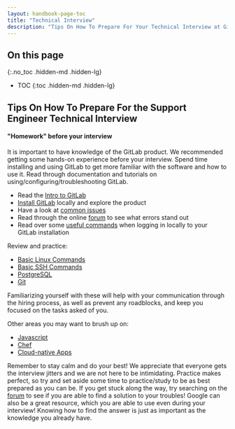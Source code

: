 ```yaml
---
layout: handbook-page-toc
title: "Technical Interview"
description: "Tips On How To Prepare For Your Technical Interview at GitLab."
---
```


## On this page
{:.no_toc .hidden-md .hidden-lg}

- TOC
{:toc .hidden-md .hidden-lg}

## Tips On How To Prepare For the Support Engineer Technical Interview

#### "Homework" before your interview

It is important to have knowledge of the GitLab product. We recommended getting some hands-on experience before your interview.  Spend time installing and using GitLab to get more familiar with the software and how to use it. Read through documentation and tutorials on using/configuring/troubleshooting GitLab.

- Read the [Intro to GitLab](https://docs.gitlab.com/ee/README.html#new-to-git-and-gitlab)
- [Install GitLab](/install/) locally and explore the product
- Have a look at [common issues](https://docs.gitlab.com/omnibus/common_installation_problems/)
- Read through the online [forum](https://forum.gitlab.com/search?q=error) to see what errors stand out
- Read over some [useful commands](https://gist.github.com/dnozay/188f256839d4739ca3e4) when logging in locally to your GitLab installation

Review and practice:

- [Basic Linux Commands](https://www.dummies.com/computers/operating-systems/linux/common-linux-commands/)
- [Basic SSH Commands](https://www.ssh.com/ssh/command/)
- [PostgreSQL](https://docs.gitlab.com/ee/ci/services/postgres.html)
- [Git](https://docs.gitlab.com/ee/gitlab-basics/command-line-commands.html)

Familiarizing yourself with these will help with your communication through the hiring process, as well as prevent any roadblocks, and keep you focused on the tasks asked of you.

Other areas you may want to brush up on:    

- [Javascript](https://github.com/getify/You-Dont-Know-JS)
- [Chef](https://www.oreilly.com/library/view/learning-chef-for/9781491959442/)
- [Cloud-native Apps](https://www.redhat.com/en/topics/cloud-native-apps)

Remember to stay calm and do your best!  We appreciate that everyone gets the interview jitters and we are not here to be intimidating.  Practice makes perfect, so try and set aside some time to practice/study to be as best prepared as you can be.  If you get stuck along the way, try searching on the [forum](https://forum.gitlab.com/) to see if you are able to find a solution to your troubles!  Google can also be a great resource, which you are able to use even during your interview!  Knowing how to find the answer is just as important as the knowledge you already have.
